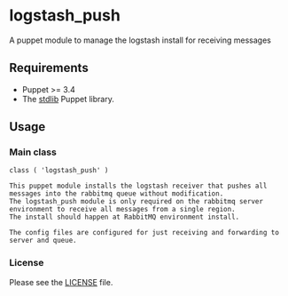 # logstash_push

A puppet module to manage the logstash install for receiving messages

## Requirements

* Puppet  >=  3.4
* The [stdlib](https://forge.puppetlabs.com/puppetlabs/stdlib) Puppet library.

## Usage

### Main class

```
class ( 'logstash_push' )

This puppet module installs the logstash receiver that pushes all messages into the rabbitmq queue without modification.
The logstash_push module is only required on the rabbitmq server environment to receive all messages from a single region.
The install should happen at RabbitMQ environment install.

The config files are configured for just receiving and forwarding to server and queue.

```

### License

Please see the [LICENSE](https://github.com/addi-abel/addis-log_push/blob/master/LICENSE.md) file.


